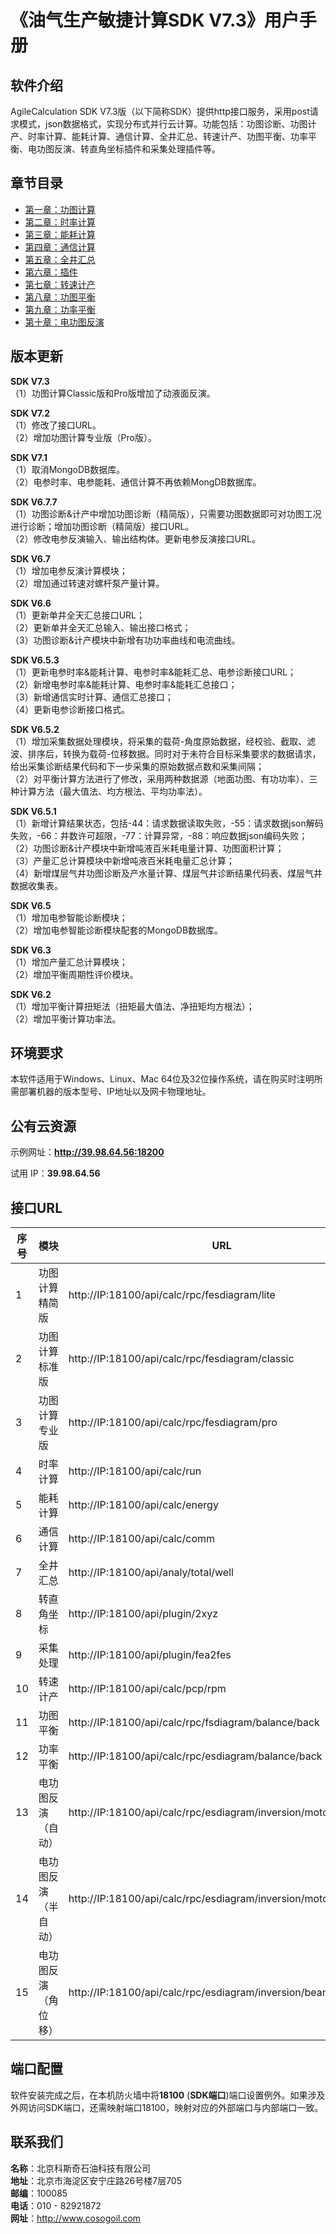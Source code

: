 # 《油气生产敏捷计算SDK V7.3》用户手册

## 软件介绍 

AgileCalculation SDK V7.3版（以下简称SDK）提供http接口服务，采用post请求模式，json数据格式，实现分布式并行云计算。功能包括：功图诊断、功图计产、时率计算、能耗计算、通信计算、全井汇总、转速计产、功图平衡、功率平衡、电功图反演、转直角坐标插件和采集处理插件等。

## 章节目录

* [第一章：功图计算](./Chapter1/Chapter1.md)
* [第二章：时率计算](./Chapter2/Chapter2.md)
* [第三章：能耗计算](./Chapter3/Chapter3.md)
* [第四章：通信计算](./Chapter4/Chapter4.md)
* [第五章：全井汇总](./Chapter5/Chapter5.md)
* [第六章：插件](./Chapter6/Chapter6.md)
* [第七章：转速计产](./Chapter7/Chapter7.md)
* [第八章：功图平衡](./Chapter8/Chapter8.md)
* [第九章：功率平衡](./Chapter9/Chapter9.md)
* [第十章：电功图反演](./Chapter10/Chapter10.md)

## 版本更新

**SDK V7.3**  
（1）功图计算Classic版和Pro版增加了动液面反演。  

**SDK V7.2**  
（1）修改了接口URL。  
（2）增加功图计算专业版（Pro版）。  

**SDK V7.1**  
（1）取消MongoDB数据库。  
（2）电参时率、电参能耗、通信计算不再依赖MongDB数据库。  

**SDK V6.7.7**  
（1）功图诊断&计产中增加功图诊断（精简版），只需要功图数据即可对功图工况进行诊断；增加功图诊断（精简版）接口URL。  
（2）修改电参反演输入、输出结构体。更新电参反演接口URL。  

**SDK V6.7**  
（1）增加电参反演计算模块；  
（2）增加通过转速对螺杆泵产量计算。

**SDK V6.6**  
（1）更新单井全天汇总接口URL；  
（2）更新单井全天汇总输入、输出接口格式；  
（3）功图诊断&计产模块中新增有功功率曲线和电流曲线。

**SDK V6.5.3**  
（1）更新电参时率&能耗计算、电参时率&能耗汇总、电参诊断接口URL；  
（2）新增电参时率&能耗计算、电参时率&能耗汇总接口；  
（3）新增通信实时计算、通信汇总接口；  
（4）更新电参诊断接口格式。

**SDK V6.5.2**  
（1）增加采集数据处理模块，将采集的载荷-角度原始数据，经校验、截取、滤波、排序后，转换为载荷-位移数据。同时对于未符合目标采集要求的数据请求，给出采集诊断结果代码和下一步采集的原始数据点数和采集间隔；  
（2）对平衡计算方法进行了修改，采用两种数据源（地面功图、有功功率）、三种计算方法（最大值法、均方根法、平均功率法）。

**SDK V6.5.1**  
（1）新增计算结果状态，包括-44：请求数据读取失败，-55：请求数据json解码失败，-66：井数许可超限，-77：计算异常，-88：响应数据json编码失败；  
（2）功图诊断&计产模块中新增吨液百米耗电量计算、功图面积计算；  
（3）产量汇总计算模块中新增吨液百米耗电量汇总计算；  
（4）新增煤层气井功图诊断及产水量计算、煤层气井诊断结果代码表、煤层气井数据收集表。

**SDK V6.5**  
（1）增加电参智能诊断模块；  
（2）增加电参智能诊断模块配套的MongoDB数据库。

**SDK V6.3**  
（1）增加产量汇总计算模块；  
（2）增加平衡周期性评价模块。

**SDK V6.2**  
（1）增加平衡计算扭矩法（扭矩最大值法、净扭矩均方根法）；  
（2）增加平衡计算功率法。

## 环境要求

本软件适用于Windows、Linux、Mac 64位及32位操作系统，请在购买时注明所需部署机器的版本型号、IP地址以及网卡物理地址。

## 公有云资源

示例网址：**http://39.98.64.56:18200**

试用 IP：**39.98.64.56**

## 接口URL

| **序号** | **模块**             | **URL**                                                        |
|----------|----------------------|----------------------------------------------------------------|
| 1        | 功图计算精简版       | http://IP:18100/api/calc/rpc/fesdiagram/lite                   |
| 2        | 功图计算标准版       | http://IP:18100/api/calc/rpc/fesdiagram/classic                |
| 3        | 功图计算专业版       | http://IP:18100/api/calc/rpc/fesdiagram/pro                    |
| 4        | 时率计算             | http://IP:18100/api/calc/run                                   |
| 5        | 能耗计算             | http://IP:18100/api/calc/energy                                |
| 6        | 通信计算             | http://IP:18100/api/calc/comm                                  |
| 7        | 全井汇总             | http://IP:18100/api/analy/total/well                           |
| 8        | 转直角坐标           | http://IP:18100/api/plugin/2xyz                                |
| 9        | 采集处理             | http://IP:18100/api/plugin/fea2fes                             |
| 10       | 转速计产             | http://IP:18100/api/calc/pcp/rpm                               |
| 11       | 功图平衡             | http://IP:18100/api/calc/rpc/fsdiagram/balance/back            |
| 12       | 功率平衡             | http://IP:18100/api/calc/rpc/esdiagram/balance/back            |
| 13       | 电功图反演（自动）   | http://IP:18100/api/calc/rpc/esdiagram/inversion/motorauto     |
| 14       | 电功图反演（半自动） | http://IP:18100/api/calc/rpc/esdiagram/inversion/motorsemiauto |
| 15       | 电功图反演（角位移） | http://IP:18100/api/calc/rpc/esdiagram/inversion/beam          |

## 端口配置

软件安装完成之后，在本机防火墙中将**18100** (**SDK端口**)端口设置例外。如果涉及外网访问SDK端口，还需映射端口18100，映射对应的外部端口与内部端口一致。  

## 联系我们 
**名称**：北京科斯奇石油科技有限公司  
**地址**：北京市海淀区安宁庄路26号楼7层705  
**邮编**：100085  
**电话**：010 - 82921872  
**网址**：http://www.cosogoil.com